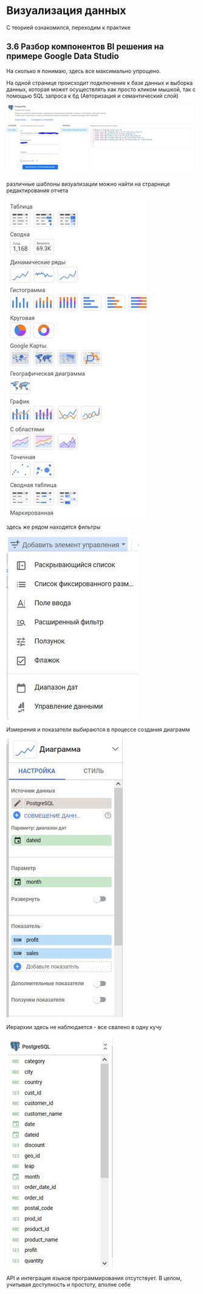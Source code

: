 # Визуализация данных

С теорией ознакомился, переходим к практике

## 3.6 Разбор компонентов BI решения на примере Google Data Studio

На сколько я понимаю, здесь все максимально упрощено.

На одной странице происходит подключение к базе данных и выборка данных, которая может осуществлять как просто кликом мышкой, так  с помощью SQL запроса к бд (Авторизация и семантический слой)

!['authorization'](./img/3.6_BI_auth_and_conn.JPG)

различные шаблоны визуализации можно найти на страрнице редактирования отчета

!['visualisation_patterns'](./img/3.6_BI_groph_types.JPG)

здесь же рядом находятся фильтры

!['filters'](./img/3.6_BI_filters.JPG)

Измерения и показатели выбираются в процессе создания диаграмм

!['dimention_measures'](./img/3.6_BI_mesures.JPG)

Иерархии здесь не наблюдается - все свалено в одну кучу

!['data'](./img/3.6_BI_data.JPG)

API и интеграция языков программирования отсутствует.
В целом, учитывая доступность и простоту, вполне себе
